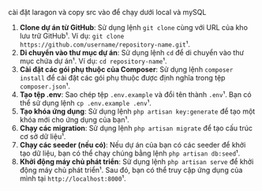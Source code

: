 cài đặt laragon và copy src vào để chạy dưới local và mySQL

1. **Clone dự án từ GitHub**: Sử dụng lệnh `git clone` cùng với URL của kho lưu trữ GitHub¹. Ví dụ: `git clone https://github.com/username/repository-name.git`¹.
2. **Di chuyển vào thư mục dự án**: Sử dụng lệnh `cd` để di chuyển vào thư mục chứa dự án¹. Ví dụ: `cd repository-name`¹.
3. **Cài đặt các gói phụ thuộc của Composer**: Sử dụng lệnh `composer install` để cài đặt các gói phụ thuộc được định nghĩa trong tệp `composer.json`¹.
4. **Tạo tệp .env**: Sao chép tệp `.env.example` và đổi tên thành `.env`¹. Bạn có thể sử dụng lệnh `cp .env.example .env`¹.
5. **Tạo khóa ứng dụng**: Sử dụng lệnh `php artisan key:generate` để tạo một khóa mới cho ứng dụng của bạn¹.
6. **Chạy các migration**: Sử dụng lệnh `php artisan migrate` để tạo cấu trúc cơ sở dữ liệu¹.
7. **Chạy các seeder (nếu có)**: Nếu dự án của bạn có các seeder để khởi tạo dữ liệu, bạn có thể chạy chúng bằng lệnh `php artisan db:seed`¹.
8. **Khởi động máy chủ phát triển**: Sử dụng lệnh `php artisan serve` để khởi động máy chủ phát triển¹. Sau đó, bạn có thể truy cập ứng dụng của mình tại `http://localhost:8000`¹.



